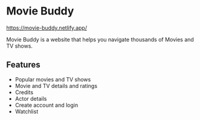 # Movie Buddy

https://movie-buddy.netlify.app/

Movie Buddy is a website that helps you navigate thousands of Movies and TV shows. 

## Features

* Popular movies and TV shows
* Movie and TV details and ratings
* Credits
* Actor details
* Create account and login
* Watchlist
